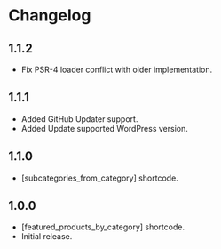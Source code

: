 # Changelog #

## 1.1.2 ##
* Fix PSR-4 loader conflict with older implementation.  

## 1.1.1 ##
* Added GitHub Updater support.  
* Added Update supported WordPress version.   

## 1.1.0 ##
* [subcategories_from_category] shortcode.  

## 1.0.0 ##
* [featured_products_by_category] shortcode.  
* Initial release.
